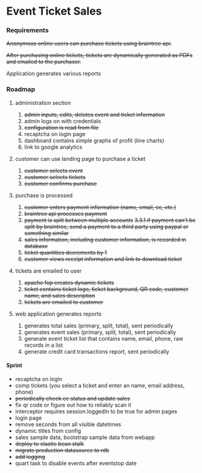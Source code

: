 # Event Ticket Sales

### Requirements

~~Anonymous online users can purchase tickets using braintree api.~~

~~After purchasing online tickets, tickets are dynamically generated as PDFs and emailed to the purchaser.~~

Application generates various reports

### Roadmap

1. administration section
    1. ~~admin inputs, edits, deletes event and ticket information~~
    2. admin logs on with credentials
    3. ~~configuration is read from file~~
    4. recaptcha on login page
    5. dashboard contains simple graphs of profit (line charts)
    6. link to google analytics
	
2. customer can use landing page to purchase a ticket
	1. ~~customer selects event~~
	2. ~~customer selects tickets~~
	3. ~~customer confirms purchase~~
	
3. purchase is processed
	1. ~~customer enters payment information (name, email, cc, etc.)~~
	2. ~~braintree api processes payment~~
	3. ~~payment is split between multiple accounts~~
		~~3.3.1 if payment can't be split by braintree, send a payment to a third party using paypal or something similar~~
	4. ~~sales information, including customer information, is recorded in database~~
    5. ~~ticket quantities decrements by 1~~
    6. ~~customer views receipt information and link to download ticket~~
    
4. tickets are emailed to user
	1. ~~apache fop creates dynamic tickets~~
	2. ~~ticket contains ticket logo, ticket background, QR code, customer name, and sales description~~
	3. ~~tickets are emailed to customer~~

5. web application generates reports
	1. generates total sales (primary, split, total), sent periodically
	2. generates event sales (primary, split, total), sent periodically
	3. generate event ticket list that contains name, email, phone, raw records in a list
	4. generate credit card transactions report, sent periodically

#### Sprint
* recaptcha on login
* comp tickets (you select a ticket and enter an name, email address, phone)
* ~~periodically check cc status and update sales~~
* fix qr code or figure out how to reliably scan it
* interceptor requires session.loggedIn to be true for admin pages
* login page
* remove seconds from all visible datetimes
* dynamic titles from config
* sales sample data, bootstrap sample data from webapp
* ~~deploy to elastic bean stalk~~
* ~~migrate production datasource to rdb~~
* ~~add logging~~
* quart task to disable events after eventstop date